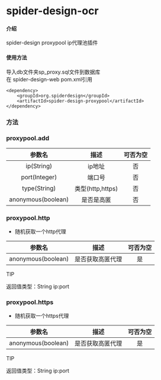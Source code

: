 # spider-design-ocr

#### 介绍
spider-design proxypool ip代理池插件

#### 使用方法
导入db文件夹sp_proxy.sql文件到数据库  
在 spider-design-web pom.xml引用

```
<dependency>
 	<groupId>org.spiderdesign</groupId>
 	<artifactId>spider-design-proxypool</artifactId>
</dependency>
```


### 方法

### proxypool.add

|       参数名       |       描述       | 可否为空 |
| :----------------: | :--------------: | :------: |
|     ip(String)     |      ip地址      |    否    |
|   port(Integer)    |      端口号      |    否    |
|    type(String)    | 类型(http,https) |    否    |
| anonymous(boolean) |    是否是高匿    |    否    |

### proxypool.http

- 随机获取一个http代理

|       参数名       |       描述       | 可否为空 |
| :----------------: | :--------------: | :------: |
| anonymous(boolean) | 是否获取高匿代理 |    是    |

TIP

返回值类型：String ip:port

### proxypool.https

- 随机获取一个https代理

|       参数名       |       描述       | 可否为空 |
| :----------------: | :--------------: | :------: |
| anonymous(boolean) | 是否获取高匿代理 |    是    |

TIP

返回值类型：String ip:port
